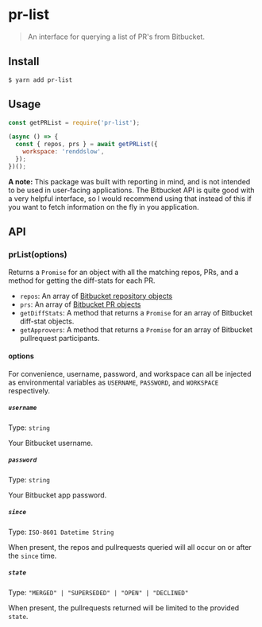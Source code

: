 # pr-list

> An interface for querying a list of PR&#39;s from Bitbucket.

## Install

```
$ yarn add pr-list
```

## Usage

```js
const getPRList = require('pr-list');

(async () => {
  const { repos, prs } = await getPRList({
    workspace: 'renddslow',
  });
})();
```

**A note:** This package was built with reporting in mind, and is not intended to be used in user-facing applications. The Bitbucket API is quite good with a very helpful interface, so I would recommend using that instead of this if you want to fetch information on the fly in you application.

## API

### prList(options)

Returns a `Promise` for an object with all the matching repos, PRs, and a method for getting the diff-stats for each PR.

- `repos`: An array of [Bitbucket repository objects](https://developer.atlassian.com/bitbucket/api/2/reference/resource/repositories/%7Bworkspace%7D#reponses)
- `prs`: An array of [Bitbucket PR objects](https://developer.atlassian.com/bitbucket/api/2/reference/resource/repositories/%7Bworkspace%7D/%7Brepo_slug%7D/pullrequests)
- `getDiffStats`: A method that returns a `Promise` for an array of Bitbucket diff-stat objects.
- `getApprovers`: A method that returns a `Promise` for an array of Bitbucket pullrequest participants.

#### options

For convenience, username, password, and workspace can all be injected as environmental variables as `USERNAME`, `PASSWORD`, and `WORKSPACE` respectively.

##### `username`

Type: `string`

Your Bitbucket username.

##### `password`

Type: `string`

Your Bitbucket app password.

##### `since`

Type: `ISO-8601 Datetime String`

When present, the repos and pullrequests queried will all occur on or after the `since` time.

##### `state`

Type: `"MERGED" | "SUPERSEDED" | "OPEN" | "DECLINED"`

When present, the pullrequests returned will be limited to the provided `state`.
